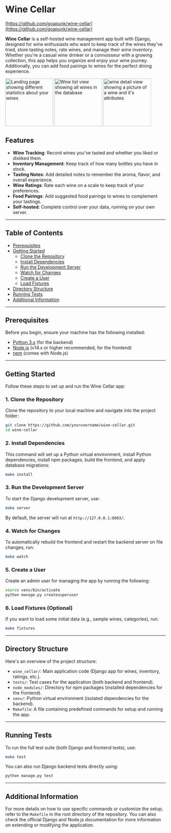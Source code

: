 
# Wine Cellar
[https://github.com/goapunk/wine-cellar](https://github.com/goapunk/wine-cellar)

**Wine Cellar** is a self-hosted wine management app built with Django, designed for wine enthusiasts who want to keep track of the wines they've tried, store tasting notes, rate wines, and manage their wine inventory. Whether you're a casual wine drinker or a connoisseur with a growing collection, this app helps you organize and enjoy your wine journey. Additionally, you can add food pairings to wines for the perfect dining experience.

<img src="https://github.com/user-attachments/assets/315280b8-9f87-45fd-ab88-507d88aef362" height="150" alt="Landing page showing different statistics about your wines">
<img src="https://github.com/user-attachments/assets/645855e4-3c22-4253-9d59-9fd76f7f4c05" height="150" alt="Wine list view showing all wines in the database">
<img src="https://github.com/user-attachments/assets/dec2345b-e276-43bf-aac9-e667f3a535b3" height="150" alt="wine detail view showing a picture of a wine and it's attributes">

## Features

- **Wine Tracking**: Record wines you've tasted and whether you liked or disliked them.
- **Inventory Management**: Keep track of how many bottles you have in stock.
- **Tasting Notes**: Add detailed notes to remember the aroma, flavor, and overall experience.
- **Wine Ratings**: Rate each wine on a scale to keep track of your preferences.
- **Food Pairings**: Add suggested food pairings to wines to complement your tastings.
- **Self-hosted**: Complete control over your data, running on your own server.

---

## Table of Contents

- [Prerequisites](#prerequisites)
- [Getting Started](#getting-started)
  - [Clone the Repository](#1-clone-the-repository)
  - [Install Dependencies](#2-install-dependencies)
  - [Run the Development Server](#3-run-the-development-server)
  - [Watch for Changes](#4-watch-for-changes)
  - [Create a User](#5-create-a-user)
  - [Load Fixtures](#6-load-fixtures)
- [Directory Structure](#directory-structure)
- [Running Tests](#running-tests)
- [Additional Information](#additional-information)

---

## Prerequisites

Before you begin, ensure your machine has the following installed:

- [Python 3.x](https://www.python.org/downloads/) (for the backend)
- [Node.js](https://nodejs.org/) (v14.x or higher recommended, for the frontend)
- [npm](https://www.npmjs.com/get-npm) (comes with Node.js)

---

## Getting Started

Follow these steps to set up and run the Wine Cellar app:

### 1. Clone the Repository

Clone the repository to your local machine and navigate into the project folder:

```sh
git clone https://github.com/yourusername/wine-cellar.git
cd wine-cellar
```

### 2. Install Dependencies

This command will set up a Python virtual environment, install Python dependencies, install npm packages, build the frontend, and apply database migrations:

```sh
make install
```

### 3. Run the Development Server

To start the Django development server, use:

```sh
make server
```

By default, the server will run at `http://127.0.0.1:8003/`.

### 4. Watch for Changes

To automatically rebuild the frontend and restart the backend server on file changes, run:

```sh
make watch
```

### 5. Create a User

Create an admin user for managing the app by running the following:

```sh
source venv/bin/activate
python manage.py createsuperuser
```

### 6. Load Fixtures (Optional)

If you want to load some initial data (e.g., sample wines, categories), run:

```sh
make fixtures
```

---

## Directory Structure

Here's an overview of the project structure:

- `wine_cellar/`: Main application code (Django app for wines, inventory, ratings, etc.).
- `tests/`: Test cases for the application (both backend and frontend).
- `node_modules/`: Directory for npm packages (installed dependencies for the frontend).
- `venv/`: Python virtual environment (isolated dependencies for the backend).
- `Makefile`: A file containing predefined commands for setup and running the app.

---

## Running Tests

To run the full test suite (both Django and frontend tests), use:

```sh
make test
```

You can also run Django backend tests directly using:

```sh
python manage.py test
```

---

## Additional Information

For more details on how to use specific commands or customize the setup, refer to the `Makefile` in the root directory of the repository. You can also check the official Django and Node.js documentation for more information on extending or modifying the application.

